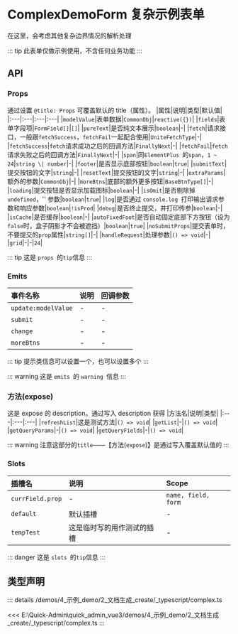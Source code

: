 # ComplexDemoForm 复杂示例表单

在这里，会考虑其他复杂边界情况的解析处理


::: tip
此表单仅做示例使用，不含任何业务功能
:::




## API 
### Props


通过设置 `@title: Props` 可覆盖默认的 title（属性）。
|属性|说明|类型|默认值|
|:---|:---|:---|:---|
|`modelValue`|表单数据|`CommonObj`|`reactive({})`|
|`fields`|表单字段项|`FormField[]`|`[]`|
|`pureText`|是否纯文本展示|`boolean`|-|
|`fetch`|请求接口，一般跟`fetchSuccess`，`fetchFail`一起配合使用|`UniteFetchType`|-|
|`fetchSuccess`|`fetch`请求成功之后的回调方法|`FinallyNext`|-|
|`fetchFail`|`fetch`请求失败之后的回调方法|`FinallyNext`|-|
|`span`|同`ElementPlus `的`span`，`1 ~ 24`|`string \| number`|-|
|`footer`|是否显示底部按钮|`boolean`|`true`|
|`submitText`|提交按钮的文字|`string`|-|
|`resetText`|提交按钮的文字|`string`|-|
|`extraParams`|额外的参数|`CommonObj`|-|
|`moreBtns`|底部的额外更多按钮|`BaseBtnType[]`|-|
|`loading`|提交按钮是否显示加载图标|`boolean`|-|
|`isOmit`|是否剔除掉 `undefined`，'' 参数|`boolean`|`true`|
|`log`|是否通过 `console.log `打印输出请求参数和响应参数|`boolean`|`!isProd`|
|`debug`|是否终止提交，并打印传参|`boolean`|-|
|`isCache`|是否缓存|`boolean`|-|
|`autoFixedFoot`|是否自动固定底部下方按钮（设为`false`时，盒子阴影才不会被遮挡）|`boolean`|`true`|
|`noSubmitProps`|提交表单时，不要提交的`prop`属性|`string[]`|-|
|`handleRequest`|处理参数|`() => void`|-|
|`grid`|-|-|`24`|


::: tip
这是 `props `的`tip`信息
:::


### Emits

|事件名称|说明|回调参数|
|:---|:---|:---|
|`update:modelValue`|-|-|
|`submit`|-|-|
|`change`|-|-|
|`moreBtns`|-|-|


::: tip
提示类信息可以设置一个，也可以设置多个
:::

::: warning
这是 `emits `的 `warning `信息
:::


### 方法(expose)


这是 expose 的 description。通过写入 description 获得
|方法名|说明|类型|
|:---|:---|:---|
|`refreshList`|这是测试方法|`() => void`|
|`getList`|-|`() => void`|
|`getQueryParams`|-|`() => void`|
|`getQueryFields`|-|`() => void`|


::: warning
注意这部分的`title`——【方法(`expose`)】是通过写入覆盖默认值的
:::


### Slots

|插槽名|说明|Scope|
|:---|:---|:---|
|`currField.prop`|-|`name, field, form`|
|`default`|默认插槽|-|
|`tempTest`|这是临时写的用作测试的插槽|-|


::: danger
这是 `slots `的`tip`信息
:::




## 类型声明
::: details
/demos/4_示例_demo/2_文档生成_create/_typescript/complex.ts

<<< E:\Quick-Admin\quick_admin_vue3/demos/4_示例_demo/2_文档生成_create/_typescript/complex.ts
:::  


